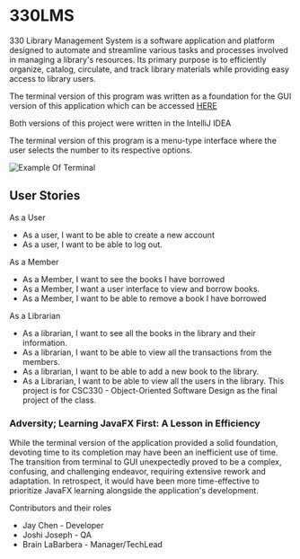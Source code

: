 <h1>330LMS</h1>
<p>330 Library Management System is a software application and platform designed to automate and streamline various tasks and processes involved in managing a library's resources. Its primary purpose is to efficiently organize, catalog, circulate, and track library materials while providing easy access to library users.</p>
<p>The terminal version of this program was written as a foundation for the GUI version of this application which can be accessed <a href = ">https://github.com/JMyoi/330LibraryManagementSystem_GUI_Version">HERE</a></p>
<p>Both versions of this project were written in the IntelliJ IDEA</p>
<p>The terminal version of this program is a menu-type interface where the user selects the number to its respective options.</p>
<img src = "" alt = "Example Of Terminal">
<h2>User Stories</h2>
As a User
<ul>
  <li> As a user, I want to be able to create a new account
</li>
  <li> As a user, I want to be able to log out.
</li>
</ul>
As a Member
<ul>
  <li>As a Member, I want to see the books I have borrowed</li>
    <li>As a Member, I want a user interface to view and borrow books.</li>
  <li>As a Member, I want to be able to remove a book I have borrowed</li>

</ul>
As a Librarian
<ul>
  <li>As a librarian, I want to see all the books in the library and their
information.</li>
  <li>As a librarian, I want to be able to view all the transactions from the
members.</li>
  <li>As a librarian, I want to be able to add a new book to the library.</li>
  <li>As a Librarian, I want to be able to view all the users in the library.
This project is for CSC330 - Object-Oriented Software Design as the final project of the class.</li>
</ul>

<h3>Adversity; Learning JavaFX First: A Lesson in Efficiency</h3>
<p>
While the terminal version of the application provided a solid foundation, devoting time to its
completion may have been an inefficient use of time. The transition from terminal to GUI
unexpectedly proved to be a complex, confusing, and challenging endeavor, requiring
extensive rework and adaptation. In retrospect, it would have been more time-effective to
prioritize JavaFX learning alongside the application's development.
</p>
<p>Contributors and their roles</p>
<ul>
  <li>Jay Chen - Developer</li>
  <li>Joshi Joseph - QA</li>
  <li>Brain LaBarbera - Manager/TechLead</li>
</ul>
